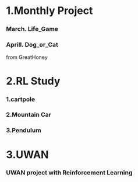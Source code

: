 1.Monthly Project
======
### March. Life_Game
### Aprill. Dog_or_Cat

from GreatHoney

2.RL Study
======
### 1.cartpole
### 2.Mountain Car
### 3.Pendulum

3.UWAN
====
### UWAN project with Reinforcement Learning
